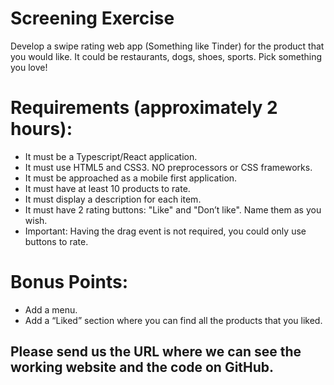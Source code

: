 # Screening Exercise
Develop a swipe rating web app (Something like Tinder) for the product that you would like. It 
could be restaurants, dogs, shoes, sports. Pick something you love!

# Requirements (approximately 2 hours):
- It must be a Typescript/React application.
- It must use HTML5 and CSS3. NO preprocessors or CSS frameworks.
- It must be approached as a mobile first application.
- It must have at least 10 products to rate.
- It must display a description for each item.
- It must have 2 rating buttons: "Like" and "Don’t like". Name them as you wish.
- Important: Having the drag event is not required, you could only use buttons to rate.

# Bonus Points:
- Add a menu.
- Add a “Liked” section where you can find all the products that you liked.

## Please send us the URL where we can see the working website and the code on GitHub.